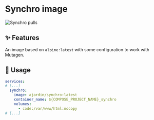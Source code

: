 Synchro image
=============
![Synchro pulls](https://img.shields.io/docker/pulls/ajardin/synchro?style=for-the-badge)

✨ Features
-----------
An image based on `alpine:latest` with some configuration to work with Mutagen.

🚀 Usage
--------
```yaml
services:
# [...]
  synchro:
    image: ajardin/synchro:latest
    container_name: ${COMPOSE_PROJECT_NAME}_synchro
    volumes:
      - code:/var/www/html:nocopy
# [...]
```
